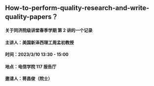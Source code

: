 ## How-to-perform-quality-research-and-write-quality-papers？
#### 关于同济院级讲堂春季学期 第 2 讲的一个记录
#### 主讲人：美国新泽西理工周孟初教授
#### 时间：2023/3/10 13:30 - 15:00
#### 地点：电信学院 117 报告厅
#### 邀请人：蒋昌俊（院士）
